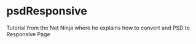 # psdResponsive
Tutorial from the Net Ninja where he explains how to convert and PSD to Responsive Page
